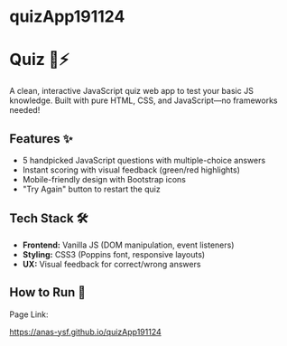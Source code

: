 # quizApp191124

# Quiz 🧠⚡

A clean, interactive JavaScript quiz web app to test your basic JS knowledge. Built with pure HTML, CSS, and JavaScript—no frameworks needed!


## Features ✨
- 5 handpicked JavaScript questions with multiple-choice answers
- Instant scoring with visual feedback (green/red highlights)
- Mobile-friendly design with Bootstrap icons
- "Try Again" button to restart the quiz

## Tech Stack 🛠️
- **Frontend:** Vanilla JS (DOM manipulation, event listeners)
- **Styling:** CSS3 (Poppins font, responsive layouts)
- **UX:** Visual feedback for correct/wrong answers

## How to Run 🚀
Page Link:

https://anas-ysf.github.io/quizApp191124
